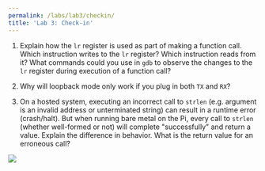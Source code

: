 ```yaml
---
permalink: /labs/lab3/checkin/
title: 'Lab 3: Check-in'
---
```


1. Explain how the `lr` register is used as part of making a function call. Which instruction writes to the `lr` register? Which instruction reads from it? What commands could you use in `gdb` to observe the changes to the `lr` register during execution of a function call?

2. Why will loopback mode only work if you plug in both `TX` and `RX`?

3. On a hosted system, executing an incorrect call to `strlen` (e.g. argument is an invalid address or unterminated string) can result in a runtime error (crash/halt). But when running bare metal on the Pi, every call to `strlen` (whether well-formed or not) will complete "successfully" and return a value. Explain the difference in behavior. What is the return value for an erroneous call?

![](https://imgs.xkcd.com/comics/compiler_complaint.png)
